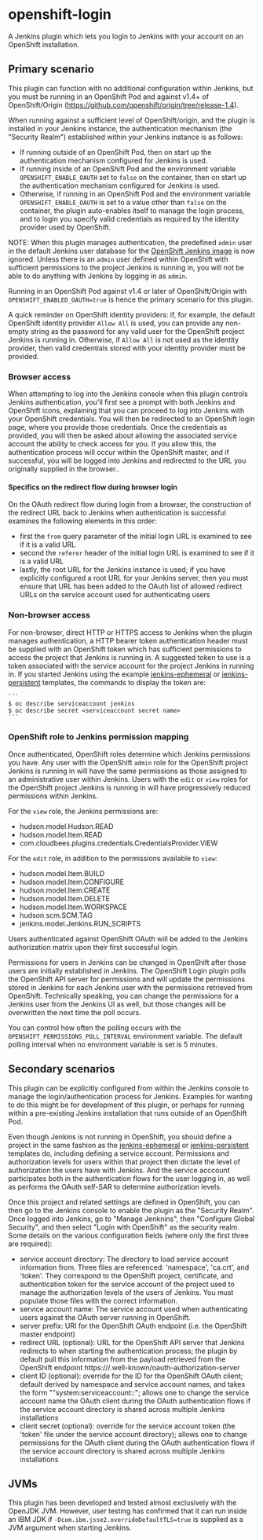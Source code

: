 # openshift-login


A Jenkins plugin which lets you login to Jenkins with your account on an OpenShift installation.


## Primary scenario

This plugin can function with no additional configuration within Jenkins, but you must be running in an OpenShift Pod and against v1.4+ of OpenShift/Origin (https://github.com/openshift/origin/tree/release-1.4).

When running against a sufficient level of OpenShift/origin, and the plugin is installed in your Jenkins instance, the authentication mechanism (the "Security Realm") established within your Jenkins instance is as follows:

* If running outside of an OpenShift Pod, then on start up the authentication mechanism configured for Jenkins is used.  
* If running inside of an OpenShift Pod and the environment variable `OPENSHIFT_ENABLE_OAUTH` set to `false` on the container, then on start up the authentication mechanism configured for Jenkins is used. 
* Otherwise, if running in an OpenShift Pod and the environment variable `OPENSHIFT_ENABLE_OAUTH` is set to a value other than `false` on the container, the plugin
auto-enables itself to manage the login process, and to login you specify valid credentials as required by the identity provider used by OpenShift.  

NOTE:  When this plugin manages authentication, the predefined `admin` user in the default Jenkins user database for the [OpenShift Jenkins image](https://github.com/openshift/jenkins) is now ignored.
Unless there is an `admin` user defined within OpenShift with sufficient permissions to the project Jenkins is running in, you will not be able to do anything with Jenkins by logging in as `admin`.

Running in an OpenShift Pod against v1.4 or later of OpenShift/Origin with `OPENSHIFT_ENABLED_OAUTH=true` is hence the primary scenario for this plugin.

A quick reminder on OpenShift identity providers: if, for example, the default OpenShift identity provider `Allow All` is used, you can provide any non-empty
string as the password for any valid user for the OpenShift project Jenkins is running in.  Otherwise, if `Allow All` is not used as the identity provider, then valid credentials stored with your identity provider must be provided.

### Browser access

When attempting to log into the Jenkins console when this plugin controls Jenkins authentication, you'll first see a prompt 
with both Jenkins and OpenShift icons, explaining that you can proceed to log into Jenkins with your OpenShift credentials.
You will then be redirected to an OpenShift login page, where you provide those credentials.  Once the credentials as provided,
you will then be asked about allowing the associated service account the ability to check access for you.  If you allow
this, the authentication process will occur within the OpenShift master, and if successful, you will be logged into Jenkins
and redirected to the URL you originally supplied in the browser..

#### Specifics on the redirect flow during browser login

On the OAuth redirect flow during login from a browser, the construction of the redirect URL back to Jenkins when
authentication is successful examines the following elements in this order:

* first the `from` query parameter of the initial login URL is examined to see if it is a valid URL
* second the `referer` header of the initial login URL is examined to see if it is a valid URL
* lastly, the root URL for the Jenkins instance is used; if you have explicitly configured a root URL for your Jenkins
server, then you must ensure that URL has been added to the OAuth list of allowed redirect URLs on the service account
used for authenticating users 

### Non-browser access

For non-browser, direct HTTP or HTTPS access to Jenkins when the plugin manages authentication, a HTTP bearer token authentication header must be supplied with an OpenShift token which has sufficient permissions to access the project that Jenkins is running in. A suggested token to use is a token associated with the service account for the project Jenkins in running in.  If you started
Jenkins using the example [jenkins-ephemeral](https://github.com/openshift/origin/blob/master/examples/jenkins/jenkins-ephemeral-template.json) or [jenkins-persistent](https://github.com/openshift/origin/blob/master/examples/jenkins/jenkins-persistent-template.json) templates, the commands to display the token are:

    ```
    $ oc describe serviceaccount jenkins
    $ oc describe secret <serviceaccount secret name>
    ``` 
    
### OpenShift role to Jenkins permission mapping    

Once authenticated, OpenShift roles determine which Jenkins permissions you have.  Any user with the OpenShift `admin` role for the OpenShift project Jenkins is running in will have the same permissions as those assigned to an administrative user within Jenkins.
Users with the `edit` or `view` roles for the OpenShift project Jenkins is running in will have progressively reduced permissions within Jenkins.

For the `view` role, the Jenkins permissions are:

* hudson.model.Hudson.READ
* hudson.model.Item.READ
* com.cloudbees.plugins.credentials.CredentialsProvider.VIEW

For the `edit` role, in addition to the permissions available to `view`:

* hudson.model.Item.BUILD
* hudson.model.Item.CONFIGURE
* hudson.model.Item.CREATE
* hudson.model.Item.DELETE
* hudson.model.Item.WORKSPACE
* hudson.scm.SCM.TAG
* jenkins.model.Jenkins.RUN_SCRIPTS

Users authenticated against OpenShift OAuth will be added to the Jenkins authorization matrix upon their first successful login.

Permissions for users in Jenkins can be changed in OpenShift after those users are initially established in Jenkins.  The OpenShift Login plugin polls the OpenShift API server for permissions and will update the permissions stored in
Jenkins for each Jenkins user with the permissions retrieved from OpenShift.  Technically speaking, you can change the permissions for a Jenkins user from the Jenkins UI as well, but those changes will be overwritten the next
time the poll occurs.

You can control how often the polling occurs with the `OPENSHIFT_PERMISSIONS_POLL_INTERVAL` environment variable.  The default polling interval when no environment variable is set is 5 minutes.


## Secondary scenarios

This plugin can be explicitly configured from within the Jenkins console to manage the login/authentication process for Jenkins.  Examples for wanting to do this might be for development of this plugin, or perhaps for running within a pre-existing
Jenkins installation that runs outside of an OpenShift Pod.

Even though Jenkins is not running in OpenShift, you should define a project in the same fashion as the [jenkins-ephemeral](https://github.com/openshift/origin/blob/master/examples/jenkins/jenkins-ephemeral-template.json) or [jenkins-persistent](https://github.com/openshift/origin/blob/master/examples/jenkins/jenkins-persistent-template.json) templates do, including defining a service account.  Permissions and authorization levels for users within that project then dictate the level of authorization the users have with Jenkins.  And the service acccount participates both in the authentication flows for the user logging in, as well as performs the OAuth self-SAR to determine authorization levels.

Once this project and related settings are defined in OpenShift, you can then go to the Jenkins console to enable the plugin as the "Security Realm".  Once logged into Jenkins, go to "Manage Jenknins", then "Configure Global Security", and then select
"Login with OpenShift" as the security realm.  Some details on the various configuration fields (where only the first three are required): 

* service account directory:  The directory to load service account information from. Three files are referenced:  'namespace', 'ca.crt', and 'token'. They correspond to the OpenShift project, certificate, and authentication token for the service account of the project used to manage the authorization levels of the users of Jenkins.  You must populate those files with the correct information.
* service account name:  The service account used when authenticating users against the OAuth server running in OpenShift.
* server prefix:  URI for the OpenShift OAuth endpoint (i.e. the OpenShift master endpoint)
* redirect URL (optional): URL for the OpenShift API server that Jenkins redirects to when starting the authentication process; the plugin by default pull this information from the payload retrieved from the OpenShift endpoint https://<server prefix>/.well-known/oauth-authorization-server
* client ID (optional):  override for the ID for the OpenShift OAuth client; default derived by namespace and service account names, and takes the form ""system:serviceaccount:<namespace>:<serviceaccountname>"; allows one to change the service account name the OAuth client during the OAuth authentication flows if the service account 
directory is shared across multiple Jenkins installations
* client secret (optional):  override for the service account token (the 'token' file under the service account directory); allows one to change permissions for the OAuth client during the OAuth authentication flows if the service account 
directory is shared across multiple Jenkins installations


## JVMs

This plugin has been developed and tested almost exclusively with the OpenJDK JVM.  However, user testing has confirmed that it can run inside an IBM JDK if `-Dcom.ibm.jsse2.overrideDefaultTLS=true` is supplied as a JVM argument when starting Jenkins.
